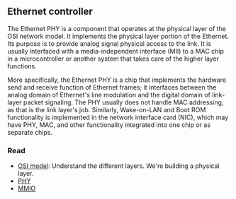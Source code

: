 ## Ethernet controller

The Ethernet PHY is a component that operates at the physical layer of the OSI network model. 
It implements the physical layer portion of the Ethernet. Its purpose is to provide analog signal 
physical access to the link. It is usually interfaced with a media-independent interface (MII) to a 
MAC chip in a microcontroller or another system that takes care of the higher layer functions.

More specifically, the Ethernet PHY is a chip that implements the hardware send and receive function 
of Ethernet frames; it interfaces between the analog domain of Ethernet's line modulation and the 
digital domain of link-layer packet signaling. The PHY usually does not handle MAC addressing, 
as that is the link layer's job. Similarly, Wake-on-LAN and Boot ROM functionality is implemented 
in the network interface card (NIC), which may have PHY, MAC, and other functionality integrated 
into one chip or as separate chips.

### Read

- [OSI model](https://en.wikipedia.org/wiki/OSI_model): Understand the different layers. We're building a physical layer.
- [PHY](https://en.wikipedia.org/wiki/Physical_layer#PHY)
- [MMIO](https://en.wikipedia.org/wiki/Memory-mapped_I/O)
